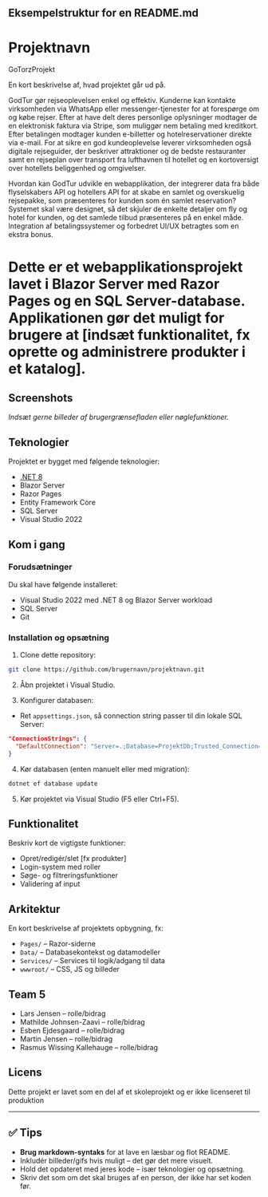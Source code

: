 

##  Eksempelstruktur for en README.md

# Projektnavn
GoTorzProjekt

En kort beskrivelse af, hvad projektet går ud på.

GodTur gør rejseoplevelsen enkel og effektiv. Kunderne kan kontakte virksomheden via WhatsApp eller messenger-tjenester for at forespørge om og købe rejser. Efter at have delt deres personlige oplysninger modtager de en elektronisk faktura via Stripe, som muliggør nem betaling med kreditkort. Efter betalingen modtager kunden e-billetter og hotelreservationer direkte via e-mail.
For at sikre en god kundeoplevelse leverer virksomheden også digitale rejseguider, der beskriver attraktioner og de bedste restauranter samt en rejseplan over transport fra lufthavnen til hotellet og en kortoversigt over hotellets beliggenhed og omgivelser.

Hvordan kan GodTur udvikle en webapplikation, der integrerer data fra både flyselskabers API og hotellers API for at skabe en samlet og overskuelig rejsepakke, som præsenteres for kunden som én samlet
reservation? Systemet skal være designet, så det skjuler de enkelte detaljer om fly og hotel for kunden, og det samlede tilbud præsenteres på en enkel måde. Integration af betalingssystemer og forbedret UI/UX betragtes som en ekstra bonus.

# Dette er et webapplikationsprojekt lavet i Blazor Server med Razor Pages og en SQL Server-database. Applikationen gør det muligt for brugere at [indsæt funktionalitet, fx oprette og administrere produkter i et katalog].

##  Screenshots

*Indsæt gerne billeder af brugergrænsefladen eller nøglefunktioner.*

##  Teknologier

Projektet er bygget med følgende teknologier:

- [.NET 8](https://dotnet.microsoft.com/)
- Blazor Server
- Razor Pages
- Entity Framework Core
- SQL Server
- Visual Studio 2022

##  Kom i gang

### Forudsætninger

Du skal have følgende installeret:

- Visual Studio 2022 med .NET 8 og Blazor Server workload
- SQL Server
- Git

### Installation og opsætning

1. Clone dette repository:

```bash
git clone https://github.com/brugernavn/projektnavn.git
````

2. Åbn projektet i Visual Studio.

3. Konfigurer databasen:

* Ret `appsettings.json`, så connection string passer til din lokale SQL Server:

```json
"ConnectionStrings": {
  "DefaultConnection": "Server=.;Database=ProjektDb;Trusted_Connection=True;"
}
```

4. Kør databasen (enten manuelt eller med migration):

```bash
dotnet ef database update
```

5. Kør projektet via Visual Studio (F5 eller Ctrl+F5).

##  Funktionalitet

Beskriv kort de vigtigste funktioner:

* Opret/redigér/slet \[fx produkter]
* Login-system med roller
* Søge- og filtreringsfunktioner
* Validering af input

##  Arkitektur

En kort beskrivelse af projektets opbygning, fx:

* `Pages/` – Razor-siderne
* `Data/` – Databasekontekst og datamodeller
* `Services/` – Services til logik/adgang til data
* `wwwroot/` – CSS, JS og billeder

##  Team 5

* Lars Jensen – rolle/bidrag
* Mathilde Johnsen-Zaavi – rolle/bidrag
* Esben Ejdesgaard – rolle/bidrag
* Martin Jensen – rolle/bidrag
* Rasmus Wissing Kallehauge – rolle/bidrag

##  Licens

Dette projekt er lavet som en del af et skoleprojekt og er ikke licenseret til produktion

---

## ✅ Tips

* **Brug markdown-syntaks** for at lave en læsbar og flot README.
* Inkludér billeder/gifs hvis muligt – det gør det mere visuelt.
* Hold det opdateret med jeres kode – især teknologier og opsætning.
* Skriv det som om det skal bruges af en person, der ikke har set koden før.

